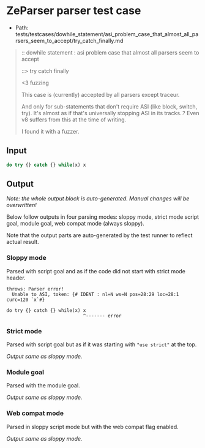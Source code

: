 # ZeParser parser test case

- Path: tests/testcases/dowhile_statement/asi_problem_case_that_almost_all_parsers_seem_to_accept/try_catch_finally.md

> :: dowhile statement : asi problem case that almost all parsers seem to accept
>
> ::> try catch finally
>
> <3 fuzzing
> 
> This case is (currently) accepted by all parsers except traceur.
> 
> And only for sub-statements that don't require ASI (like block, switch, try). It's almost as if that's universally stopping ASI in its tracks..? Even v8 suffers from this at the time of writing.
> 
> I found it with a fuzzer.

## Input

`````js
do try {} catch {} while(x) x
`````

## Output

_Note: the whole output block is auto-generated. Manual changes will be overwritten!_

Below follow outputs in four parsing modes: sloppy mode, strict mode script goal, module goal, web compat mode (always sloppy).

Note that the output parts are auto-generated by the test runner to reflect actual result.

### Sloppy mode

Parsed with script goal and as if the code did not start with strict mode header.

`````
throws: Parser error!
  Unable to ASI, token: {# IDENT : nl=N ws=N pos=28:29 loc=28:1 curc=120 `x`#}

do try {} catch {} while(x) x
                            ^------- error
`````

### Strict mode

Parsed with script goal but as if it was starting with `"use strict"` at the top.

_Output same as sloppy mode._

### Module goal

Parsed with the module goal.

_Output same as sloppy mode._

### Web compat mode

Parsed in sloppy script mode but with the web compat flag enabled.

_Output same as sloppy mode._
